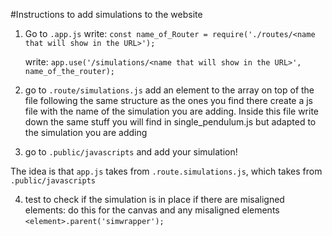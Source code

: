 #Instructions to add simulations to the website

1. Go to `.app.js`
	write:
	`const name_of_Router = require('./routes/<name that will show in the URL>');`

	write:
	`app.use('/simulations/<name that will show in the URL>', name_of_the_router);`

2. go to `.route/simulations.js`
	add an element to the array on top of the file following the same structure as the ones you find there
	create a js file with the name of the simulation you are adding. Inside this file write down the same stuff you will find in single_pendulum.js but adapted to the simulation you are adding

3. go to `.public/javascripts` and add your simulation!


The idea is that `app.js` takes from `.route.simulations.js`, which takes from `.public/javascripts`

4. test to check if the simulation is in place
	if there are misaligned elements:
		do this for the canvas and any misaligned elements
		`<element>.parent('simwrapper');`
